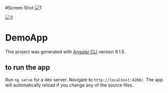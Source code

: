 #Screen Shot
![1](https://user-images.githubusercontent.com/57152453/112282792-bb8d3800-8c87-11eb-99f0-767fe4eb10c8.jpg)


![2](https://user-images.githubusercontent.com/57152453/112282823-c2b44600-8c87-11eb-954b-e2df19b2e10c.jpg)

# DemoApp
This project was generated with [Angular CLI](https://github.com/angular/angular-cli) version 9.1.5.

## to run the app

Run `ng serve` for a dev server. Navigate to `http://localhost:4200/`. The app will automatically reload if you change any of the source files.


